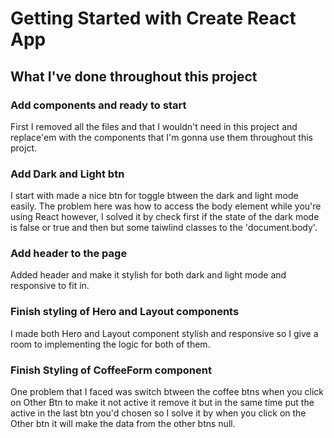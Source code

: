 # Getting Started with Create React App

## What I've done throughout this project
### Add components and ready to start

First I removed all the files and that I wouldn't need in this project and replace'em with the components that I'm gonna use them throughout this projct.


### Add Dark and Light btn

I start with made a nice btn for toggle btween the dark and light mode easily.
The problem here was how to access the body element while you're using React however, I solved it by check first if the state of the dark mode is false or true and then but some taiwlind classes to the 'document.body'. 


### Add header to the page

Added header and make it stylish for both dark and light mode and responsive to fit in.


### Finish styling of Hero and Layout components

I made both Hero and Layout component stylish and responsive so I give a room to implementing the logic for both of them.


### Finish Styling of CoffeeForm component

One problem that I faced was switch btween the coffee btns when you click on Other Btn to make it not active it remove it but in the same time put the active in the last btn you'd chosen so I solve it by when you click on the Other btn it will make the data from the other btns null.

